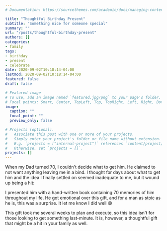 ```yaml
---
# Documentation: https://sourcethemes.com/academic/docs/managing-content/

title: "Thoughtful Birthday Present"
subtitle: "Something nice for someone special"
summary: ""
url: "/posts/thoughtful-birthday-present"
authors: []
categories:
- family
tags:
- birthday
- present
- celebrate
date: 2020-09-02T10:18:14-04:00
lastmod: 2020-09-02T10:18:14-04:00
featured: false
draft: false

# Featured image
# To use, add an image named `featured.jpg/png` to your page's folder.
# Focal points: Smart, Center, TopLeft, Top, TopRight, Left, Right, BottomLeft, Bottom, BottomRight.
image:
  caption: ""
  focal_point: ""
  preview_only: false

# Projects (optional).
#   Associate this post with one or more of your projects.
#   Simply enter your project's folder or file name without extension.
#   E.g. `projects = ["internal-project"]` references `content/project/deep-learning/index.md`.
#   Otherwise, set `projects = []`.
projects: []
---
```


When my Dad turned 70, I couldn't decide what to get him. He claimed to not want
anything leaving me in a bind. I thought for days about what to get him and the
idea I finally settled on seemed inadequate to me, but it wound up being a hit:

I presented him with a hand-written book containing 70 memories of him
throughout my life. He got emotional over this gift, and for a man as stoic as
he is, this was a surprise. It let me know I did well :smile:

This gift took me several weeks to plan and execute, so this
idea isn't for those looking to get something last-minute. It is, however, a
thoughtful gift that might be a hit in your family as well.
